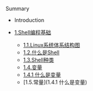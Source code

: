 Summary

* Introduction

* [1.Shell编程基础](a-a.md)
  * [1.1.Linux系统体系结构图](a-a/aa.md)
  * [1.2.什么是Shell](a-a/aa.md)
  * [1.3.Shell种类](a-a/shellzhong-lei.md)
  * [1.4.变量](a-a/bian-liang.md)
  * [1.4.1 什么是变量](a-a/shi-yao-shi-bian-liang.md)
  * [1.5.常量](1.4.1 什么是变量)



